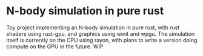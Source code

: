 # N-body simulation in pure rust

Toy project implementing an N-body simulation in pure rust, with rust shaders using rust-gpu, and graphics using winit and wpgu. The simulation itself is currently on the CPU using rayon, with plans to write a version doing compute on the GPU in the future. WIP.